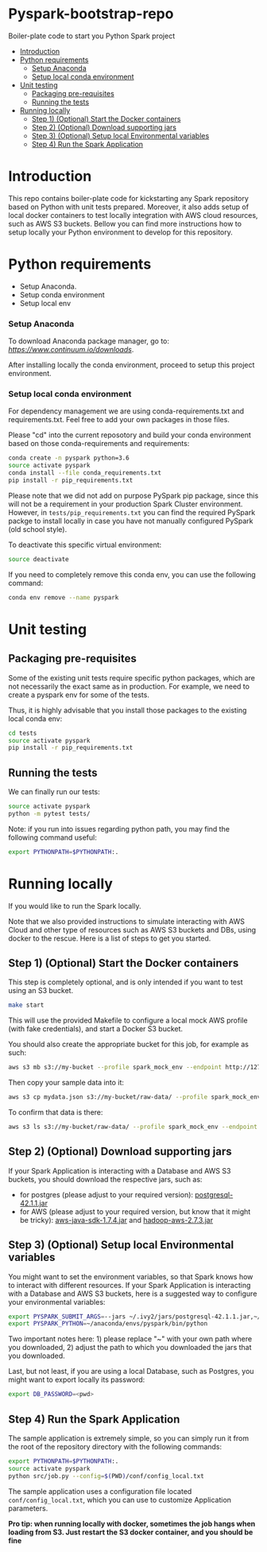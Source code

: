 # Pyspark-bootstrap-repo

Boiler-plate code to start you Python Spark project

- [Introduction](#introduction)
- [Python requirements](#Python-requirements)
    - [Setup Anaconda](#Setup-Anaconda)
    - [Setup local conda environment](#Setup-local-conda-environment)
- [Unit testing](#Unit-testing)
    - [Packaging pre-requisites](#Packaging-pre-requisites)
    - [Running the tests](#Running-the-tests)
- [Running locally](#Running-locally)
    - [Step 1) (Optional) Start the Docker containers](#Step-1-(Optional)-Start-the-Docker-containers)
    - [Step 2) (Optional) Download supporting jars](#Step-2-(Optional)-Download-supporting-jars)
    - [Step 3) (Optional) Setup local Environmental variables](#Step-3-(Optional)-Setup-local-Environmental-variables)
    - [Step 4) Run the Spark Application](#Step-4-Run-the-Spark-Application)

# Introduction

This repo contains boiler-plate code for kickstarting any Spark repository based on Python with unit tests prepared. Moreover, it also adds setup of local docker containers to test locally integration with AWS cloud resources, such as AWS S3 buckets.
Bellow you can find more instructions how to setup locally your Python environment to develop for this repository.

# Python requirements

- Setup Anaconda. 
- Setup conda environment
- Setup local env

### Setup Anaconda
To download Anaconda package manager, go to: <i>https://www.continuum.io/downloads</i>.

After installing locally the conda environment, proceed to setup this project environment.


### Setup local conda environment

For dependency management we are using conda-requirements.txt and requirements.txt. Feel free to add your own packages in those files.
 
Please "cd" into the current reposotory and build your conda environment based on those conda-requirements and requirements:
 
```bash
conda create -n pyspark python=3.6
source activate pyspark
conda install --file conda_requirements.txt
pip install -r pip_requirements.txt
```
Please note that we did not add on purpose PySpark pip package, since this will not be a requirement in your production Spark Cluster environment.
However, in `tests/pip_requirements.txt` you can find the required PySpark packge to install locally in case you have not manually configured PySpark (old school style).

To deactivate this specific virtual environment:
```bash
source deactivate
```

If you need to completely remove this conda env, you can use the following command:

```bash
conda env remove --name pyspark
```

# Unit testing

## Packaging pre-requisites
Some of the existing unit tests require specific python packages, which are not necessarily the exact same as in production. 
For example, we need to create a pyspark env for some of the tests. 

Thus, it is highly advisable that you install those packages to the existing local conda env:

```bash
cd tests
source activate pyspark
pip install -r pip_requirements.txt
```

## Running the tests
We can finally run our tests:
```bash
source activate pyspark
python -m pytest tests/
```

Note: if you run into issues regarding python path, you may find the following command useful:
```bash
export PYTHONPATH=$PYTHONPATH:.
```


# Running locally

If you would like to run the Spark locally. 

Note that we also provided instructions to simulate interacting with AWS Cloud and other type of resources such as AWS S3 buckets and DBs, using docker to the rescue.
Here is a list of steps to get you started.

## Step 1) (Optional) Start the Docker containers

This step is completely optional, and is only intended if you want to test using an S3 bucket.

```bash
make start
```
This will use the provided Makefile to configure a local mock AWS profile (with fake credentials), and start a Docker S3 bucket.

You should also create the appropriate bucket for this job, for example as such:
```bash
aws s3 mb s3://my-bucket --profile spark_mock_env --endpoint http://127.0.0.1:8000
```
Then copy your sample data into it:
```bash
aws s3 cp mydata.json s3://my-bucket/raw-data/ --profile spark_mock_env --endpoint http://127.0.0.1:8000
```
To confirm that data is there:

```bash
aws s3 ls s3://my-bucket/raw-data/ --profile spark_mock_env --endpoint http://127.0.0.1:8000
```

## Step 2) (Optional) Download supporting jars

If your Spark Application is interacting with a Database and AWS S3 buckets, you should download the respective jars, such as:
- for postgres (please adjust to your required version): [postgresql-42.1.1.jar](https://mvnrepository.com/artifact/org.postgresql/postgresql/42.1.1)
- for AWS (please adjust to your required version, but know that it might be tricky): [aws-java-sdk-1.7.4.jar](https://mvnrepository.com/artifact/com.amazonaws/aws-java-sdk/1.7.4) and [hadoop-aws-2.7.3.jar](https://mvnrepository.com/artifact/org.apache.hadoop/hadoop-aws/2.7.3)

## Step 3) (Optional) Setup local Environmental variables

You might want to set the environment variables, so that Spark knows how to interact with different resources. If your Spark Application is interacting with a Database and AWS S3 buckets, here is a suggested way to configure your environmental variables:

```bash
export PYSPARK_SUBMIT_ARGS=--jars ~/.ivy2/jars/postgresql-42.1.1.jar,~/.ivy2/jars/aws-java-sdk-1.7.4.jar,~/.ivy2/jars/hadoop-aws-2.7.3.jar pyspark-shell
export PYSPARK_PYTHON=~/anaconda/envs/pyspark/bin/python
```
Two important notes here: 1) please replace "~" with your own path where you downloaded, 2) adjust the path to which you downloaded the jars that you downloaded.


Last, but not least, if you are using a local Database, such as Postgres, you might want to export locally its password:
```bash
export DB_PASSWORD=<pwd>
```


## Step 4) Run the Spark Application
The sample application is extremely simple, so you can simply run it from the root of the repository directory with the following commands: 
```bash
export PYTHONPATH=$PYTHONPATH:.
source activate pyspark
python src/job.py --config=$(PWD)/conf/config_local.txt
```
The sample application uses a configuration file located `conf/config_local.txt`, which you can use to customize Application parameters.


**Pro tip: when running locally with docker, sometimes the job hangs when loading from S3. Just restart the S3 docker container, and you should be fine**

